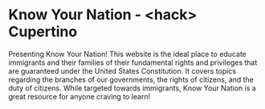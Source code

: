 # Know Your Nation - &lt;hack&gt; Cupertino
Presenting Know Your Nation! This website is the ideal place to educate immigrants and their families of their fundamental rights and privileges that are guaranteed under the United States Constitution. It covers topics regarding the branches of our governments, the rights of citizens, and the duty of citizens. While targeted towards immigrants, Know Your Nation is a great resource for anyone craving to learn!
